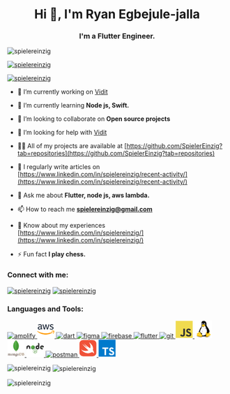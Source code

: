 
<h1 align="center">Hi 👋, I'm Ryan Egbejule-jalla</h1>
<h3 align="center">I'm a Flutter Engineer.</h3>

<p align="left"> <img src="https://komarev.com/ghpvc/?username=spielereinzig&label=Profile%20views&color=0e75b6&style=flat" alt="spielereinzig" /> </p>

<p align="left"> <a href="https://github.com/ryo-ma/github-profile-trophy"><img src="https://github-profile-trophy.vercel.app/?username=spielereinzig" alt="spielereinzig" /></a> </p>

<p align="left"> <a href="https://twitter.com/spielereinzig" target="blank"><img src="https://img.shields.io/twitter/follow/spielereinzig?logo=twitter&style=for-the-badge" alt="spielereinzig" /></a> </p>

- 🔭 I’m currently working on [Vidit](https://play.google.com/store/apps/details?id=com.spielereinzig.vidit)

- 🌱 I’m currently learning **Node js, Swift.**

- 👯 I’m looking to collaborate on **Open source projects**

- 🤝 I’m looking for help with [Vidit](https://play.google.com/store/apps/details?id=com.spielereinzig.vidit)

- 👨‍💻 All of my projects are available at [https://github.com/SpielerEinzig?tab=repositories](https://github.com/SpielerEinzig?tab=repositories)

- 📝 I regularly write articles on [https://www.linkedin.com/in/spielereinzig/recent-activity/](https://www.linkedin.com/in/spielereinzig/recent-activity/)

- 💬 Ask me about **Flutter, node js, aws lambda.**

- 📫 How to reach me **spielereinzig@gmail.com**

- 📄 Know about my experiences [https://www.linkedin.com/in/spielereinzig/](https://www.linkedin.com/in/spielereinzig/)

- ⚡ Fun fact **I play chess.**

<h3 align="left">Connect with me:</h3>
<p align="left">
<a href="https://twitter.com/spielereinzig" target="blank"><img align="center" src="https://raw.githubusercontent.com/rahuldkjain/github-profile-readme-generator/master/src/images/icons/Social/twitter.svg" alt="spielereinzig" height="30" width="40" /></a>
<a href="https://linkedin.com/in/spielereinzig" target="blank"><img align="center" src="https://raw.githubusercontent.com/rahuldkjain/github-profile-readme-generator/master/src/images/icons/Social/linked-in-alt.svg" alt="spielereinzig" height="30" width="40" /></a>
</p>

<h3 align="left">Languages and Tools:</h3>
<p align="left"> <a href="https://aws.amazon.com/amplify/" target="_blank" rel="noreferrer"> <img src="https://docs.amplify.aws/assets/logo-dark.svg" alt="amplify" width="40" height="40"/> </a> <a href="https://aws.amazon.com" target="_blank" rel="noreferrer"> <img src="https://raw.githubusercontent.com/devicons/devicon/master/icons/amazonwebservices/amazonwebservices-original-wordmark.svg" alt="aws" width="40" height="40"/> </a> <a href="https://dart.dev" target="_blank" rel="noreferrer"> <img src="https://www.vectorlogo.zone/logos/dartlang/dartlang-icon.svg" alt="dart" width="40" height="40"/> </a> <a href="https://www.figma.com/" target="_blank" rel="noreferrer"> <img src="https://www.vectorlogo.zone/logos/figma/figma-icon.svg" alt="figma" width="40" height="40"/> </a> <a href="https://firebase.google.com/" target="_blank" rel="noreferrer"> <img src="https://www.vectorlogo.zone/logos/firebase/firebase-icon.svg" alt="firebase" width="40" height="40"/> </a> <a href="https://flutter.dev" target="_blank" rel="noreferrer"> <img src="https://www.vectorlogo.zone/logos/flutterio/flutterio-icon.svg" alt="flutter" width="40" height="40"/> </a> <a href="https://git-scm.com/" target="_blank" rel="noreferrer"> <img src="https://www.vectorlogo.zone/logos/git-scm/git-scm-icon.svg" alt="git" width="40" height="40"/> </a> <a href="https://developer.mozilla.org/en-US/docs/Web/JavaScript" target="_blank" rel="noreferrer"> <img src="https://raw.githubusercontent.com/devicons/devicon/master/icons/javascript/javascript-original.svg" alt="javascript" width="40" height="40"/> </a> <a href="https://www.linux.org/" target="_blank" rel="noreferrer"> <img src="https://raw.githubusercontent.com/devicons/devicon/master/icons/linux/linux-original.svg" alt="linux" width="40" height="40"/> </a> <a href="https://www.mongodb.com/" target="_blank" rel="noreferrer"> <img src="https://raw.githubusercontent.com/devicons/devicon/master/icons/mongodb/mongodb-original-wordmark.svg" alt="mongodb" width="40" height="40"/> </a> <a href="https://nodejs.org" target="_blank" rel="noreferrer"> <img src="https://raw.githubusercontent.com/devicons/devicon/master/icons/nodejs/nodejs-original-wordmark.svg" alt="nodejs" width="40" height="40"/> </a> <a href="https://postman.com" target="_blank" rel="noreferrer"> <img src="https://www.vectorlogo.zone/logos/getpostman/getpostman-icon.svg" alt="postman" width="40" height="40"/> </a> <a href="https://developer.apple.com/swift/" target="_blank" rel="noreferrer"> <img src="https://raw.githubusercontent.com/devicons/devicon/master/icons/swift/swift-original.svg" alt="swift" width="40" height="40"/> </a> <a href="https://www.typescriptlang.org/" target="_blank" rel="noreferrer"> <img src="https://raw.githubusercontent.com/devicons/devicon/master/icons/typescript/typescript-original.svg" alt="typescript" width="40" height="40"/> </a> </p>

<p><img align="left" src="https://github-readme-stats.vercel.app/api/top-langs?username=spielereinzig&show_icons=true&locale=en&layout=compact" alt="spielereinzig" /></p>

<p>&nbsp;<img align="center" src="https://github-readme-stats.vercel.app/api?username=spielereinzig&show_icons=true&locale=en" alt="spielereinzig" /></p>

<p><img align="center" src="https://github-readme-streak-stats.herokuapp.com/?user=spielereinzig&" alt="spielereinzig" /></p>
